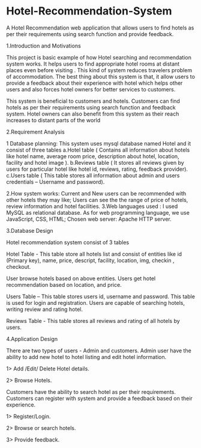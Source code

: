 # Hotel-Recommendation-System
A Hotel Recommendation web application that allows users to find hotels as per their requirements using search function and provide feedback.

1.Introduction and Motivations

This project is basic example of how Hotel searching and recommendation system works.  It helps users to find appropriate hotel rooms at distant places even before visiting . This kind of system reduces travelers problem of accommodation. The best thing about this system is that, it allow users  to provide a feedback about their experience with hotel which helps other users and also forces hotel owners for better services to customers.

This system is beneficial to customers and hotels. Customers can find hotels as per their requirements using search function and feedback system. Hotel owners can also benefit from this system as their reach increases to  distant parts of the world

2.Requirement Analysis

1 Database planning:
This system uses mysql  database  named Hotel and it consist of three tables
a.Hotel table ( Contains all information about hotels like hotel name, average room price, description about hotel, location, facility and hotel image ).
b.Reviews table ( It stores all reviews given by users for particular hotel like hotel id, reviews, rating, feedback provider).
c.Users table ( This table stores all information about admin and users credentials – Username and password).

2.How system works:
Current and New users can be recommended with other hotels they may like; Users can see the the range of price of hotels, review information and hotel facilities.
3.Web languages used :
I used MySQL as relational database. As for web programming language, we use JavaScript, CSS, HTML; Chosen web server: Apache HTTP server.

3.Database Design

Hotel recommendation system consist of 3 tables

Hotel Table -  This table store all hotels list and consist of entities like
id (Primary key), name, price, descript, facility, location, img, checkin , checkout.

User browse hotels based on above entities. Users get hotel recommendation based on location, and price.

Users Table – This table stores users id, username and password. This table is used for login and registration. Users are capable of searching hotels, writing review and rating hotel.

Reviews Table  - This table stores all reviews and rating of all hotels by users.

4.Application Design

There are two types of users  -  Admin  and customers.
Admin  user have the ability to add new hotel to hotel listing and edit hotel information.

1> Add /Edit/ Delete Hotel details. 

2> Browse Hotels.

Customers have the ability to search hotel as per their requirements. Customers can register with system and provide a feedback based on their experience.

1> Register/Login.

2> Browse or search hotels. 

3> Provide feedback.
